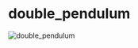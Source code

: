 # double_pendulum

![double_pendulum](https://github.com/user-attachments/assets/5bd36496-2429-4cb5-b242-e701d9a35260)
